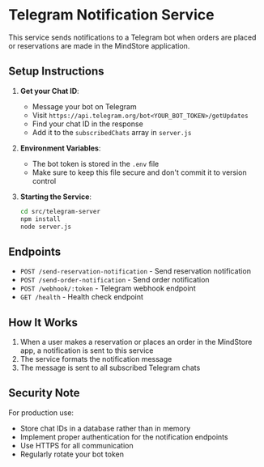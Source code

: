 # Telegram Notification Service

This service sends notifications to a Telegram bot when orders are placed or reservations are made in the MindStore application.

## Setup Instructions

1. **Get your Chat ID**:
   - Message your bot on Telegram
   - Visit `https://api.telegram.org/bot<YOUR_BOT_TOKEN>/getUpdates`
   - Find your chat ID in the response
   - Add it to the `subscribedChats` array in `server.js`

2. **Environment Variables**:
   - The bot token is stored in the `.env` file
   - Make sure to keep this file secure and don't commit it to version control

3. **Starting the Service**:
   ```bash
   cd src/telegram-server
   npm install
   node server.js
   ```

## Endpoints

- `POST /send-reservation-notification` - Send reservation notification
- `POST /send-order-notification` - Send order notification
- `POST /webhook/:token` - Telegram webhook endpoint
- `GET /health` - Health check endpoint

## How It Works

1. When a user makes a reservation or places an order in the MindStore app, a notification is sent to this service
2. The service formats the notification message
3. The message is sent to all subscribed Telegram chats

## Security Note

For production use:
- Store chat IDs in a database rather than in memory
- Implement proper authentication for the notification endpoints
- Use HTTPS for all communication
- Regularly rotate your bot token